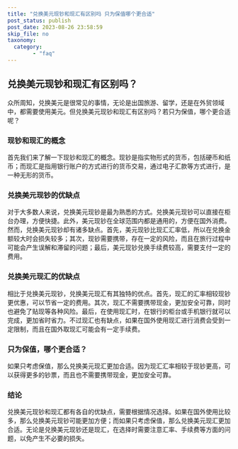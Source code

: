 ```yaml
---
title: "兑换美元现钞和现汇有区别吗 只为保值哪个更合适"
post_status: publish
post_date: 2023-08-26 23:58:59
skip_file: no
taxonomy:
  category:
        - "faq"
---
```


## 兑换美元现钞和现汇有区别吗？

众所周知，兑换美元是很常见的事情，无论是出国旅游、留学，还是在外贸领域中，都需要使用美元。但兑换美元现钞和现汇有区别吗？若只为保值，哪个更合适呢？

### 现钞和现汇的概念

首先我们来了解一下现钞和现汇的概念。现钞是指实物形式的货币，包括硬币和纸币；而现汇是指用银行账户的方式进行的货币交易，通过电子汇款等方式进行，是一种无形的货币。

### 兑换美元现钞的优缺点

对于大多数人来说，兑换美元现钞是最为熟悉的方式。兑换美元现钞可以直接在柜台办理，方便快捷。此外，美元现钞在全球范围内都是通用的，方便在国外消费。然而，兑换美元现钞却有诸多缺点。首先，美元现钞比现汇汇率低，所以在兑换金额较大时会损失较多；其次，现钞需要携带，存在一定的风险，而且在旅行过程中可能会产生误解和滞留的问题；最后，美元现钞兑换手续费较高，需要支付一定的费用。

### 兑换美元现汇的优缺点

相比于兑换美元现钞，兑换美元现汇有其独特的优点。首先，现汇的汇率相较现钞更优惠，可以节省一定的费用。其次，现汇不需要携带现金，更加安全可靠，同时也避免了贴现等各种风险。最后，在使用现汇时，在银行的柜台或手机银行就可以完成，更加省时省力。不过现汇也有缺点，如果在国外使用现汇进行消费会受到一定限制，而且在国外取现汇可能会有一定手续费。

### 只为保值，哪个更合适？

如果只考虑保值，那么兑换美元现汇更加合适。因为现汇汇率相较于现钞更高，可以获得更多的钞票，而且也不需要携带现金，更加安全可靠。

### 结论

兑换美元现钞和现汇都有各自的优缺点，需要根据情况选择。如果在国外使用比较多，那么兑换美元现钞可能更加方便；而如果只考虑保值，那么兑换美元现汇更加合适。无论是兑换美元现钞还是现汇，在选择时需要注意汇率、手续费等方面的问题，以免产生不必要的损失。

